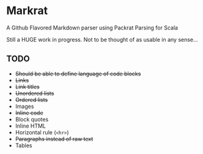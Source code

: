 Markrat
=======

A Github Flavored Markdown parser using Packrat Parsing for Scala

Still a HUGE work in progress. Not to be thought of as usable in any sense...

TODO
----
* ~~Should be able to define language of code blocks~~
* ~~Links~~
* ~~Link titles~~
* ~~Unordered lists~~
* ~~Ordered lists~~
* Images
* ~~Inline code~~
* Block quotes
* Inline HTML
* Horizontal rule (`<hr>`)
* ~~Paragraphs instead of raw text~~
* Tables
